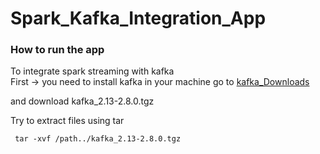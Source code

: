 # Spark_Kafka_Integration_App

### How to run the app 
To integrate spark streaming with kafka <br />
First -> 
 you need to install kafka in your machine go to [kafka_Downloads](https://www.apache.org/dyn/closer.cgi?path=/kafka/2.8.0/kafka_2.13-2.8.0.tgz) 
 
 and download kafka_2.13-2.8.0.tgz <br />
 
 Try to extract files using tar
 
 ```
  tar -xvf /path../kafka_2.13-2.8.0.tgz
 ```

